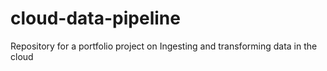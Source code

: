 # cloud-data-pipeline
Repository for a portfolio project on Ingesting and transforming data in the cloud
